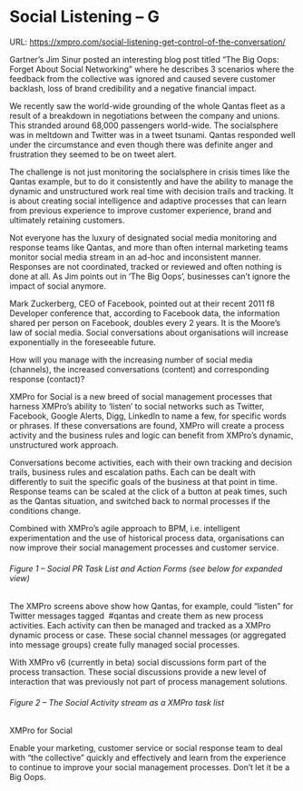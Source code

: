 # Social Listening – G

URL: https://xmpro.com/social-listening-get-control-of-the-conversation/

Gartner’s Jim Sinur posted an interesting blog post titled “The Big Oops: Forget About Social Networking” where he describes 3 scenarios where the feedback from the collective was ignored and caused severe customer backlash, loss of brand credibility and a negative financial impact.

We recently saw the world-wide grounding of the whole Qantas fleet as a result of a breakdown in negotiations between the company and unions. This stranded around 68,000 passengers world-wide. The socialsphere was in meltdown and Twitter was in a tweet tsunami. Qantas responded well under the circumstance and even though there was definite anger and frustration they seemed to be on tweet alert.

The challenge is not just monitoring the socialsphere in crisis times like the Qantas example, but to do it consistently and have the ability to manage the dynamic and unstructured work real time with decision trails and tracking. It is about creating social intelligence and adaptive processes that can learn from previous experience to improve customer experience, brand and ultimately retaining customers.

Not everyone has the luxury of designated social media monitoring and response teams like Qantas, and more than often internal marketing teams monitor social media stream in an ad-hoc and inconsistent manner. Responses are not coordinated, tracked or reviewed and often nothing is done at all. As Jim points out in ‘The Big Oops’, businesses can’t ignore the impact of social anymore.

Mark Zuckerberg, CEO of Facebook, pointed out at their recent 2011 f8 Developer conference that, according to Facebook data, the information shared per person on Facebook, doubles every 2 years. It is the Moore’s law of social media. Social conversations about organisations will increase exponentially in the foreseeable future.

How will you manage with the increasing number of social media (channels), the increased conversations (content) and corresponding response (contact)?

XMPro for Social is a new breed of social management processes that harness XMPro’s ability to ‘listen’ to social networks such as Twitter, Facebook, Google Alerts, Digg, LinkedIn to name a few, for specific words or phrases. If these conversations are found, XMPro will create a process activity and the business rules and logic can benefit from XMPro’s dynamic, unstructured work approach.

Conversations become activities, each with their own tracking and decision trails, business rules and escalation paths. Each can be dealt with differently to suit the specific goals of the business at that point in time. Response teams can be scaled at the click of a button at peak times, such as the Qantas situation, and switched back to normal processes if the conditions change.

Combined with XMPro’s agile approach to BPM, i.e. intelligent experimentation and the use of historical process data, organisations can now improve their social management processes and customer service.



###### Figure 1 – Social PR Task List and Action Forms (see below for expanded view)

The XMPro screens above show how Qantas, for example, could “listen” for Twitter messages tagged  #qantas and create them as new process activities. Each activity can then be managed and tracked as a XMPro dynamic process or case. These social channel messages (or aggregated into message groups) create fully managed social processes.

With XMPro v6 (currently in beta) social discussions form part of the process transaction. These social discussions provide a new level of interaction that was previously not part of process management solutions.



###### Figure 2 – The Social Activity stream as a XMPro task list

XMPro for Social

Enable your marketing, customer service or social response team to deal with “the collective” quickly and effectively and learn from the experience to continue to improve your social management processes. Don’t let it be a Big Oops.


